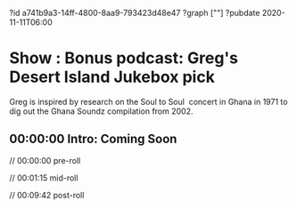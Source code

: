 ?id a741b9a3-14ff-4800-8aa9-793423d48e47
?graph [""]
?pubdate 2020-11-11T06:00

# Show : Bonus podcast: Greg's Desert Island Jukebox pick

Greg is inspired by research on the Soul to Soul  concert in Ghana in 1971 to dig out the Ghana Soundz compilation from 2002.

## 00:00:00 Intro: Coming Soon

// 00:00:00 pre-roll

// 00:01:15 mid-roll

// 00:09:42 post-roll
